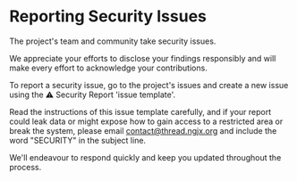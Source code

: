 # **Reporting Security Issues**

The project's team and community take security issues.

We appreciate your efforts to disclose your findings responsibly and will make every effort to acknowledge your contributions.

To report a security issue, go to the project's issues and create a new issue using the ⚠️ Security Report 'issue template'.

Read the instructions of this issue template carefully, and if your report could leak data or might expose how to gain access to a restricted area or break the system, please email [contact@thread.ngjx.org](mailto:contact@thread.ngjx.org) and include the word "SECURITY" in the subject line.

We'll endeavour to respond quickly and keep you updated throughout the process.
